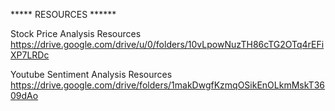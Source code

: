 ***** RESOURCES ******


Stock Price Analysis Resources
https://drive.google.com/drive/u/0/folders/10vLpowNuzTH86cTG2OTq4rEFiXP7LRDc


Youtube Sentiment Analysis Resources
https://drive.google.com/drive/folders/1makDwgfKzmqOSikEnOLkmMskT3609dAo

